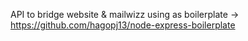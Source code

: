 API to bridge website & mailwizz using as boilerplate -> https://github.com/hagopj13/node-express-boilerplate
